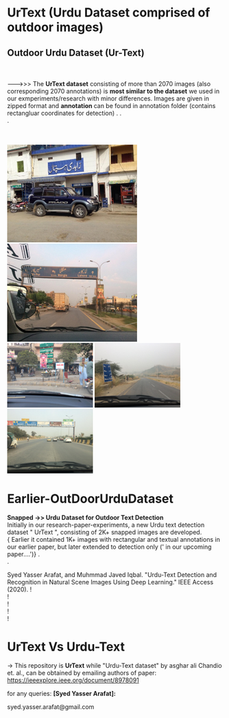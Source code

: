 # UrText    (Urdu Dataset comprised of outdoor images)


## Outdoor Urdu Dataset   (Ur-Text)
</b>
<br>
<br>--->>> The <b>UrText dataset</b> consisting of more than 2070 images (also corresponding 2070 annotations)  is <b>most similar to the dataset</b> we used in our exmperiments/research with minor differences. Images are given in zipped format and  <b>annotation </b> can be found in annotation folder (contains rectangluar coordinates for detection) </b>. 
.<br>
.<br>
<br>
<br>
<p>
  <img src="SampleImages/_UrTextV1_IMG_5523.jpg" width=303>
 <img src="SampleImages/_UrTextV1_IMG_5827.jpg" width=303>
  <br>
 <img src="SampleImages/_UrTextV1_IMG_2590.jpg" width=200>
<img src="SampleImages/_UrTextV1_IMG_2836.jpg" width=200>
  <img src="SampleImages/_UrTextV1_IMG_4126.jpg" width=200>
</p>

# Earlier-OutDoorUrduDataset
<b>Snapped ->> Urdu Dataset for Outdoor Text Detection </b><br>
Initially in our research-paper-experiments, a new Urdu text detection dataset " UrText ", consisting of 2K+ snapped images are developed. <br>{ Earlier it contained 1K+ images with rectangular and textual annotations  in our earlier paper, but later extended to detection only (' in our upcoming paper....')}
.<br>
.<br>

Syed Yasser Arafat, and Muhmmad Javed Iqbal. "Urdu-Text Detection and Recognition in Natural Scene Images Using Deep Learning." IEEE Access (2020).
!<br>
!<br>
!<br>
!<br>
!<br>
# UrText Vs Urdu-Text
-> This repository is <b>UrText</b> while "Urdu-Text dataset" by asghar ali Chandio et. al., can be obtained by emailing authors of paper: https://ieeexplore.ieee.org/document/8978091
<div>
  <p> for any queries: <b > [Syed Yasser Arafat]: <mailto:syed.yasser.arafat@gmail.com> </b> 
</p>
</div>
syed.yasser.arafat@gmail.com
